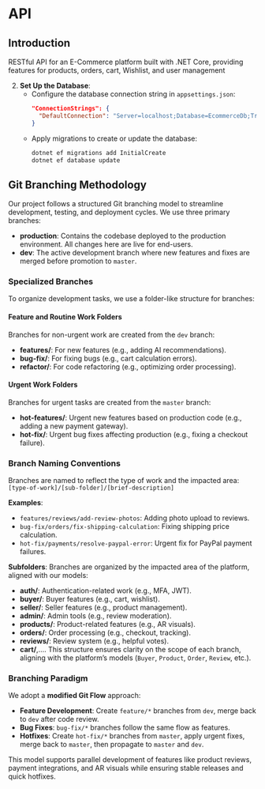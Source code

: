 # API
## Introduction
RESTful API for an E-Commerce platform built with .NET Core, providing features for products, orders, cart, Wishlist, and user management


2. **Set Up the Database**:
   - Configure the database connection string in `appsettings.json`:
     ```json
     "ConnectionStrings": {
       "DefaultConnection": "Server=localhost;Database=EcommerceDb;Trusted_Connection=True;"
     }
     ```
   - Apply migrations to create or update the database:
     ```bash
     dotnet ef migrations add InitialCreate
     dotnet ef database update
     ```

## Git Branching Methodology
Our project follows a structured Git branching model to streamline development, testing, and deployment cycles. We use three primary branches:

- **production**: Contains the codebase deployed to the production environment. All changes here are live for end-users.
- **dev**: The active development branch where new features and fixes are merged before promotion to `master`.

### Specialized Branches
To organize development tasks, we use a folder-like structure for branches:

#### Feature and Routine Work Folders
Branches for non-urgent work are created from the `dev` branch:
- **features/**: For new features (e.g., adding AI recommendations).
- **bug-fix/**: For fixing bugs (e.g., cart calculation errors).
- **refactor/**: For code refactoring (e.g., optimizing order processing).

#### Urgent Work Folders
Branches for urgent tasks are created from the `master` branch:
- **hot-features/**: Urgent new features based on production code (e.g., adding a new payment gateway).
- **hot-fix/**: Urgent bug fixes affecting production (e.g., fixing a checkout failure).

### Branch Naming Conventions
Branches are named to reflect the type of work and the impacted area: `[type-of-work]/[sub-folder]/[brief-description]`

**Examples**:
- `features/reviews/add-review-photos`: Adding photo upload to reviews.
- `bug-fix/orders/fix-shipping-calculation`: Fixing shipping price calculation.
- `hot-fix/payments/resolve-paypal-error`: Urgent fix for PayPal payment failures.

**Subfolders**:
Branches are organized by the impacted area of the platform, aligned with our models:
- **auth/**: Authentication-related work (e.g., MFA, JWT).
- **buyer/**: Buyer features (e.g., cart, wishlist).
- **seller/**: Seller features (e.g., product management).
- **admin/**: Admin tools (e.g., review moderation).
- **products/**: Product-related features (e.g., AR visuals).
- **orders/**: Order processing (e.g., checkout, tracking).
- **reviews/**: Review system (e.g., helpful votes).
- **cart/**,....
This structure ensures clarity on the scope of each branch, aligning with the platform’s models (`Buyer`, `Product`, `Order`, `Review`, etc.).

### Branching Paradigm
We adopt a **modified Git Flow** approach:
- **Feature Development**: Create `feature/*` branches from `dev`, merge back to `dev` after code review.
- **Bug Fixes**: `bug-fix/*` branches follow the same flow as features.
- **Hotfixes**: Create `hot-fix/*` branches from `master`, apply urgent fixes, merge back to `master`, then propagate to `master` and `dev`.

This model supports parallel development of features like product reviews, payment integrations, and AR visuals while ensuring stable releases and quick hotfixes.

